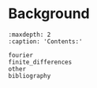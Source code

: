 # Background

```{toctree}
:maxdepth: 2
:caption: 'Contents:'

fourier
finite_differences
other
bibliography
```
